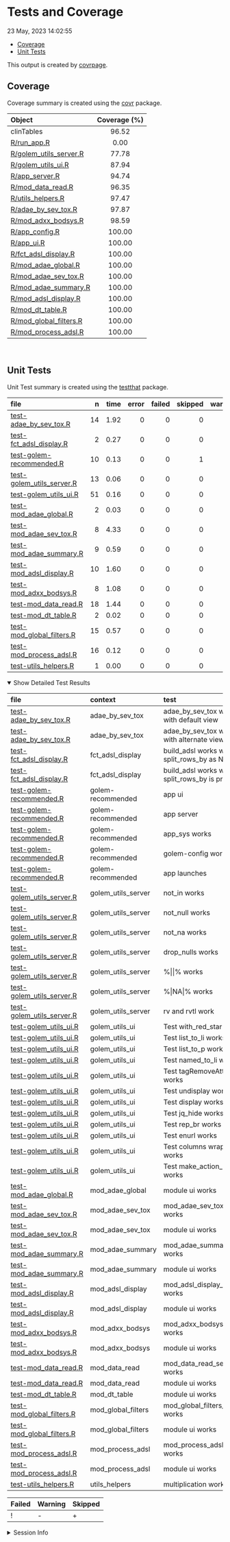 Tests and Coverage
================
23 May, 2023 14:02:55

-   [Coverage](#coverage)
-   [Unit Tests](#unit-tests)

This output is created by
[covrpage](https://github.com/yonicd/covrpage).

## Coverage

Coverage summary is created using the
[covr](https://github.com/r-lib/covr) package.

| Object                                                | Coverage (%) |
|:------------------------------------------------------|:------------:|
| clinTables                                            |    96.52     |
| [R/run\_app.R](../R/run_app.R)                        |     0.00     |
| [R/golem\_utils\_server.R](../R/golem_utils_server.R) |    77.78     |
| [R/golem\_utils\_ui.R](../R/golem_utils_ui.R)         |    87.94     |
| [R/app\_server.R](../R/app_server.R)                  |    94.74     |
| [R/mod\_data\_read.R](../R/mod_data_read.R)           |    96.35     |
| [R/utils\_helpers.R](../R/utils_helpers.R)            |    97.47     |
| [R/adae\_by\_sev\_tox.R](../R/adae_by_sev_tox.R)      |    97.87     |
| [R/mod\_adxx\_bodsys.R](../R/mod_adxx_bodsys.R)       |    98.59     |
| [R/app\_config.R](../R/app_config.R)                  |    100.00    |
| [R/app\_ui.R](../R/app_ui.R)                          |    100.00    |
| [R/fct\_adsl\_display.R](../R/fct_adsl_display.R)     |    100.00    |
| [R/mod\_adae\_global.R](../R/mod_adae_global.R)       |    100.00    |
| [R/mod\_adae\_sev\_tox.R](../R/mod_adae_sev_tox.R)    |    100.00    |
| [R/mod\_adae\_summary.R](../R/mod_adae_summary.R)     |    100.00    |
| [R/mod\_adsl\_display.R](../R/mod_adsl_display.R)     |    100.00    |
| [R/mod\_dt\_table.R](../R/mod_dt_table.R)             |    100.00    |
| [R/mod\_global\_filters.R](../R/mod_global_filters.R) |    100.00    |
| [R/mod\_process\_adsl.R](../R/mod_process_adsl.R)     |    100.00    |

<br>

## Unit Tests

Unit Test summary is created using the
[testthat](https://github.com/r-lib/testthat) package.

| file                                                              |   n | time | error | failed | skipped | warning | icon |
|:------------------------------------------------------------------|----:|-----:|------:|-------:|--------:|--------:|:-----|
| [test-adae\_by\_sev\_tox.R](testthat/test-adae_by_sev_tox.R)      |  14 | 1.92 |     0 |      0 |       0 |       0 |      |
| [test-fct\_adsl\_display.R](testthat/test-fct_adsl_display.R)     |   2 | 0.27 |     0 |      0 |       0 |       0 |      |
| [test-golem-recommended.R](testthat/test-golem-recommended.R)     |  10 | 0.13 |     0 |      0 |       1 |       0 | \+   |
| [test-golem\_utils\_server.R](testthat/test-golem_utils_server.R) |  13 | 0.06 |     0 |      0 |       0 |       0 |      |
| [test-golem\_utils\_ui.R](testthat/test-golem_utils_ui.R)         |  51 | 0.16 |     0 |      0 |       0 |       0 |      |
| [test-mod\_adae\_global.R](testthat/test-mod_adae_global.R)       |   2 | 0.03 |     0 |      0 |       0 |       0 |      |
| [test-mod\_adae\_sev\_tox.R](testthat/test-mod_adae_sev_tox.R)    |   8 | 4.33 |     0 |      0 |       0 |       0 |      |
| [test-mod\_adae\_summary.R](testthat/test-mod_adae_summary.R)     |   9 | 0.59 |     0 |      0 |       0 |       0 |      |
| [test-mod\_adsl\_display.R](testthat/test-mod_adsl_display.R)     |  10 | 1.60 |     0 |      0 |       0 |       0 |      |
| [test-mod\_adxx\_bodsys.R](testthat/test-mod_adxx_bodsys.R)       |   8 | 1.08 |     0 |      0 |       0 |       0 |      |
| [test-mod\_data\_read.R](testthat/test-mod_data_read.R)           |  18 | 1.44 |     0 |      0 |       0 |       0 |      |
| [test-mod\_dt\_table.R](testthat/test-mod_dt_table.R)             |   2 | 0.02 |     0 |      0 |       0 |       0 |      |
| [test-mod\_global\_filters.R](testthat/test-mod_global_filters.R) |  15 | 0.57 |     0 |      0 |       0 |       0 |      |
| [test-mod\_process\_adsl.R](testthat/test-mod_process_adsl.R)     |  16 | 0.12 |     0 |      0 |       0 |       0 |      |
| [test-utils\_helpers.R](testthat/test-utils_helpers.R)            |   1 | 0.00 |     0 |      0 |       0 |       0 |      |

<details open>
<summary>
Show Detailed Test Results
</summary>

| file                                                                      | context              | test                                              | status  |   n | time | icon |
|:--------------------------------------------------------------------------|:---------------------|:--------------------------------------------------|:--------|----:|-----:|:-----|
| [test-adae\_by\_sev\_tox.R](testthat/test-adae_by_sev_tox.R#L20)          | adae\_by\_sev\_tox   | adae\_by\_sev\_tox works with default view        | PASS    |   5 | 1.17 |      |
| [test-adae\_by\_sev\_tox.R](testthat/test-adae_by_sev_tox.R#L47)          | adae\_by\_sev\_tox   | adae\_by\_sev\_tox works with alternate view      | PASS    |   9 | 0.75 |      |
| [test-fct\_adsl\_display.R](testthat/test-fct_adsl_display.R#L28)         | fct\_adsl\_display   | build\_adsl works with split\_rows\_by as NULL    | PASS    |   1 | 0.20 |      |
| [test-fct\_adsl\_display.R](testthat/test-fct_adsl_display.R#L60)         | fct\_adsl\_display   | build\_adsl works when split\_rows\_by is present | PASS    |   1 | 0.07 |      |
| [test-golem-recommended.R](testthat/test-golem-recommended.R#L3)          | golem-recommended    | app ui                                            | PASS    |   2 | 0.09 |      |
| [test-golem-recommended.R](testthat/test-golem-recommended.R#L13)         | golem-recommended    | app server                                        | PASS    |   4 | 0.00 |      |
| [test-golem-recommended.R](testthat/test-golem-recommended.R#L24_L26)     | golem-recommended    | app\_sys works                                    | PASS    |   1 | 0.01 |      |
| [test-golem-recommended.R](testthat/test-golem-recommended.R#L36_L42)     | golem-recommended    | golem-config works                                | PASS    |   2 | 0.02 |      |
| [test-golem-recommended.R](testthat/test-golem-recommended.R#L67)         | golem-recommended    | app launches                                      | SKIPPED |   1 | 0.01 | \+   |
| [test-golem\_utils\_server.R](testthat/test-golem_utils_server.R#L2)      | golem\_utils\_server | not\_in works                                     | PASS    |   2 | 0.01 |      |
| [test-golem\_utils\_server.R](testthat/test-golem_utils_server.R#L7)      | golem\_utils\_server | not\_null works                                   | PASS    |   2 | 0.02 |      |
| [test-golem\_utils\_server.R](testthat/test-golem_utils_server.R#L12)     | golem\_utils\_server | not\_na works                                     | PASS    |   2 | 0.01 |      |
| [test-golem\_utils\_server.R](testthat/test-golem_utils_server.R#L17_L22) | golem\_utils\_server | drop\_nulls works                                 | PASS    |   1 | 0.00 |      |
| [test-golem\_utils\_server.R](testthat/test-golem_utils_server.R#L26_L29) | golem\_utils\_server | %\|\|% works                                      | PASS    |   2 | 0.00 |      |
| [test-golem\_utils\_server.R](testthat/test-golem_utils_server.R#L37_L40) | golem\_utils\_server | %\|NA\|% works                                    | PASS    |   2 | 0.02 |      |
| [test-golem\_utils\_server.R](testthat/test-golem_utils_server.R#L48_L50) | golem\_utils\_server | rv and rvtl work                                  | PASS    |   2 | 0.00 |      |
| [test-golem\_utils\_ui.R](testthat/test-golem_utils_ui.R#L2)              | golem\_utils\_ui     | Test with\_red\_star works                        | PASS    |   2 | 0.00 |      |
| [test-golem\_utils\_ui.R](testthat/test-golem_utils_ui.R#L10)             | golem\_utils\_ui     | Test list\_to\_li works                           | PASS    |   3 | 0.02 |      |
| [test-golem\_utils\_ui.R](testthat/test-golem_utils_ui.R#L22_L28)         | golem\_utils\_ui     | Test list\_to\_p works                            | PASS    |   3 | 0.01 |      |
| [test-golem\_utils\_ui.R](testthat/test-golem_utils_ui.R#L53)             | golem\_utils\_ui     | Test named\_to\_li works                          | PASS    |   3 | 0.02 |      |
| [test-golem\_utils\_ui.R](testthat/test-golem_utils_ui.R#L66)             | golem\_utils\_ui     | Test tagRemoveAttributes works                    | PASS    |   4 | 0.01 |      |
| [test-golem\_utils\_ui.R](testthat/test-golem_utils_ui.R#L82)             | golem\_utils\_ui     | Test undisplay works                              | PASS    |   8 | 0.03 |      |
| [test-golem\_utils\_ui.R](testthat/test-golem_utils_ui.R#L110)            | golem\_utils\_ui     | Test display works                                | PASS    |   4 | 0.02 |      |
| [test-golem\_utils\_ui.R](testthat/test-golem_utils_ui.R#L124)            | golem\_utils\_ui     | Test jq\_hide works                               | PASS    |   2 | 0.00 |      |
| [test-golem\_utils\_ui.R](testthat/test-golem_utils_ui.R#L132)            | golem\_utils\_ui     | Test rep\_br works                                | PASS    |   2 | 0.00 |      |
| [test-golem\_utils\_ui.R](testthat/test-golem_utils_ui.R#L140)            | golem\_utils\_ui     | Test enurl works                                  | PASS    |   2 | 0.00 |      |
| [test-golem\_utils\_ui.R](testthat/test-golem_utils_ui.R#L148)            | golem\_utils\_ui     | Test columns wrappers works                       | PASS    |  16 | 0.03 |      |
| [test-golem\_utils\_ui.R](testthat/test-golem_utils_ui.R#L172)            | golem\_utils\_ui     | Test make\_action\_button works                   | PASS    |   2 | 0.02 |      |
| [test-mod\_adae\_global.R](testthat/test-mod_adae_global.R#L20)           | mod\_adae\_global    | module ui works                                   | PASS    |   2 | 0.03 |      |
| [test-mod\_adae\_sev\_tox.R](testthat/test-mod_adae_sev_tox.R#L2_L58)     | mod\_adae\_sev\_tox  | mod\_adae\_sev\_tox\_server works                 | PASS    |   6 | 4.31 |      |
| [test-mod\_adae\_sev\_tox.R](testthat/test-mod_adae_sev_tox.R#L63)        | mod\_adae\_sev\_tox  | module ui works                                   | PASS    |   2 | 0.02 |      |
| [test-mod\_adae\_summary.R](testthat/test-mod_adae_summary.R#L2_L83)      | mod\_adae\_summary   | mod\_adae\_summary\_server works                  | PASS    |   7 | 0.58 |      |
| [test-mod\_adae\_summary.R](testthat/test-mod_adae_summary.R#L89)         | mod\_adae\_summary   | module ui works                                   | PASS    |   2 | 0.01 |      |
| [test-mod\_adsl\_display.R](testthat/test-mod_adsl_display.R#L2_L44)      | mod\_adsl\_display   | mod\_adsl\_display\_server works                  | PASS    |   8 | 1.58 |      |
| [test-mod\_adsl\_display.R](testthat/test-mod_adsl_display.R#L49)         | mod\_adsl\_display   | module ui works                                   | PASS    |   2 | 0.02 |      |
| [test-mod\_adxx\_bodsys.R](testthat/test-mod_adxx_bodsys.R#L2_L49)        | mod\_adxx\_bodsys    | mod\_adxx\_bodsys\_server works                   | PASS    |   6 | 1.06 |      |
| [test-mod\_adxx\_bodsys.R](testthat/test-mod_adxx_bodsys.R#L54)           | mod\_adxx\_bodsys    | module ui works                                   | PASS    |   2 | 0.02 |      |
| [test-mod\_data\_read.R](testthat/test-mod_data_read.R#L2_L39)            | mod\_data\_read      | mod\_data\_read\_server works                     | PASS    |  16 | 1.42 |      |
| [test-mod\_data\_read.R](testthat/test-mod_data_read.R#L44)               | mod\_data\_read      | module ui works                                   | PASS    |   2 | 0.02 |      |
| [test-mod\_dt\_table.R](testthat/test-mod_dt_table.R#L20)                 | mod\_dt\_table       | module ui works                                   | PASS    |   2 | 0.02 |      |
| [test-mod\_global\_filters.R](testthat/test-mod_global_filters.R#L2_L62)  | mod\_global\_filters | mod\_global\_filters\_server works                | PASS    |  13 | 0.55 |      |
| [test-mod\_global\_filters.R](testthat/test-mod_global_filters.R#L67)     | mod\_global\_filters | module ui works                                   | PASS    |   2 | 0.02 |      |
| [test-mod\_process\_adsl.R](testthat/test-mod_process_adsl.R#L4_L69)      | mod\_process\_adsl   | mod\_process\_adsl\_server works                  | PASS    |  14 | 0.12 |      |
| [test-mod\_process\_adsl.R](testthat/test-mod_process_adsl.R#L74)         | mod\_process\_adsl   | module ui works                                   | PASS    |   2 | 0.00 |      |
| [test-utils\_helpers.R](testthat/test-utils_helpers.R#L2)                 | utils\_helpers       | multiplication works                              | PASS    |   1 | 0.00 |      |

| Failed | Warning | Skipped |
|:-------|:--------|:--------|
| !      | \-      | \+      |

</details>
<details>
<summary>
Session Info
</summary>

| Field    | Value                            |
|:---------|:---------------------------------|
| Version  | R version 4.1.0 (2021-05-18)     |
| Platform | x86\_64-w64-mingw32/x64 (64-bit) |
| Running  | Windows 10 x64 (build 19044)     |
| Language | English\_United States           |
| Timezone | Asia/Calcutta                    |

| Package  | Version |
|:---------|:--------|
| testthat | 3.1.8   |
| covr     | 3.6.2   |
| covrpage | 0.2     |

</details>
<!--- Final Status : skipped/warning --->
